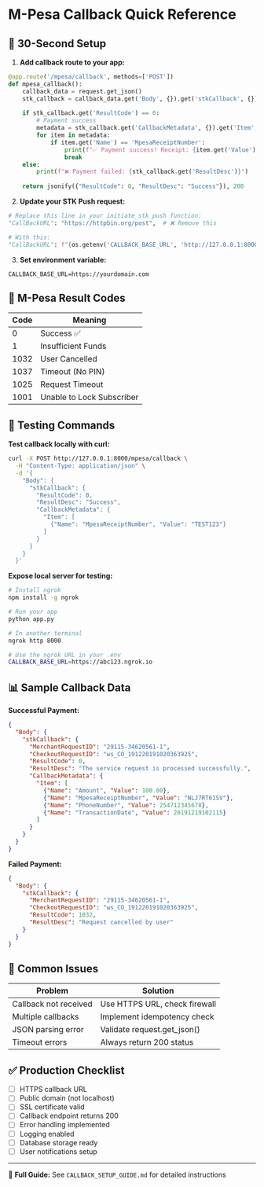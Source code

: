 # M-Pesa Callback Quick Reference

## 🚀 30-Second Setup

1. **Add callback route to your app:**
```python
@app.route('/mpesa/callback', methods=['POST'])
def mpesa_callback():
    callback_data = request.get_json()
    stk_callback = callback_data.get('Body', {}).get('stkCallback', {})
    
    if stk_callback.get('ResultCode') == 0:
        # Payment success
        metadata = stk_callback.get('CallbackMetadata', {}).get('Item', [])
        for item in metadata:
            if item.get('Name') == 'MpesaReceiptNumber':
                print(f"✅ Payment success! Receipt: {item.get('Value')}")
                break
    else:
        print(f"❌ Payment failed: {stk_callback.get('ResultDesc')}")
    
    return jsonify({"ResultCode": 0, "ResultDesc": "Success"}), 200
```

2. **Update your STK Push request:**
```python
# Replace this line in your initiate_stk_push function:
"CallBackURL": "https://httpbin.org/post",  # ❌ Remove this

# With this:
"CallBackURL": f"{os.getenv('CALLBACK_BASE_URL', 'http://127.0.0.1:8000')}/mpesa/callback",
```

3. **Set environment variable:**
```env
CALLBACK_BASE_URL=https://yourdomain.com
```

## 📱 M-Pesa Result Codes

| Code | Meaning |
|------|---------|
| 0 | Success ✅ |
| 1 | Insufficient Funds |
| 1032 | User Cancelled |
| 1037 | Timeout (No PIN) |
| 1025 | Request Timeout |
| 1001 | Unable to Lock Subscriber |

## 🔧 Testing Commands

**Test callback locally with curl:**
```bash
curl -X POST http://127.0.0.1:8000/mpesa/callback \
  -H "Content-Type: application/json" \
  -d '{
    "Body": {
      "stkCallback": {
        "ResultCode": 0,
        "ResultDesc": "Success",
        "CallbackMetadata": {
          "Item": [
            {"Name": "MpesaReceiptNumber", "Value": "TEST123"}
          ]
        }
      }
    }
  }'
```

**Expose local server for testing:**
```bash
# Install ngrok
npm install -g ngrok

# Run your app
python app.py

# In another terminal
ngrok http 8000

# Use the ngrok URL in your .env
CALLBACK_BASE_URL=https://abc123.ngrok.io
```

## 📊 Sample Callback Data

**Successful Payment:**
```json
{
  "Body": {
    "stkCallback": {
      "MerchantRequestID": "29115-34620561-1",
      "CheckoutRequestID": "ws_CO_191220191020363925",
      "ResultCode": 0,
      "ResultDesc": "The service request is processed successfully.",
      "CallbackMetadata": {
        "Item": [
          {"Name": "Amount", "Value": 100.00},
          {"Name": "MpesaReceiptNumber", "Value": "NLJ7RT61SV"},
          {"Name": "PhoneNumber", "Value": 254712345678},
          {"Name": "TransactionDate", "Value": 20191219102115}
        ]
      }
    }
  }
}
```

**Failed Payment:**
```json
{
  "Body": {
    "stkCallback": {
      "MerchantRequestID": "29115-34620561-1",
      "CheckoutRequestID": "ws_CO_191220191020363925",
      "ResultCode": 1032,
      "ResultDesc": "Request cancelled by user"
    }
  }
}
```

## 🚨 Common Issues

| Problem | Solution |
|---------|----------|
| Callback not received | Use HTTPS URL, check firewall |
| Multiple callbacks | Implement idempotency check |
| JSON parsing error | Validate request.get_json() |
| Timeout errors | Always return 200 status |

## ✅ Production Checklist

- [ ] HTTPS callback URL
- [ ] Public domain (not localhost)
- [ ] SSL certificate valid
- [ ] Callback endpoint returns 200
- [ ] Error handling implemented  
- [ ] Logging enabled
- [ ] Database storage ready
- [ ] User notifications setup

---
📖 **Full Guide:** See `CALLBACK_SETUP_GUIDE.md` for detailed instructions
